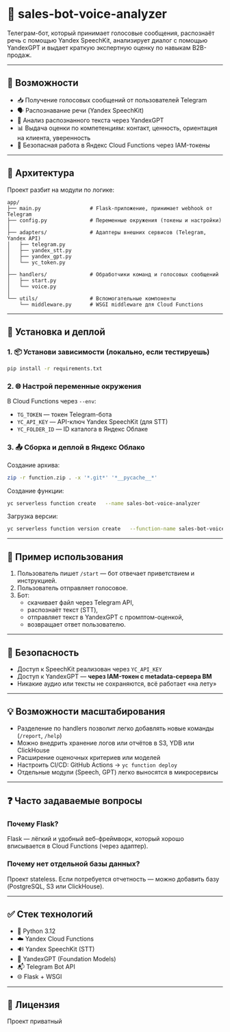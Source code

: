 # 🧠 sales-bot-voice-analyzer

Телеграм-бот, который принимает голосовые сообщения, распознаёт речь с помощью Yandex SpeechKit, анализирует диалог с помощью YandexGPT и выдает краткую экспертную оценку по навыкам B2B-продаж.

---

## 🚀 Возможности

- 📥 Получение голосовых сообщений от пользователей Telegram
- 🗣 Распознавание речи (Yandex SpeechKit)
- 🧠 Анализ распознанного текста через YandexGPT
- 📊 Выдача оценки по компетенциям: контакт, ценность, ориентация на клиента, уверенность
- 🔐 Безопасная работа в Яндекс Cloud Functions через IAM-токены

---

## 📁 Архитектура

Проект разбит на модули по логике:

```
app/
├── main.py                # Flask-приложение, принимает webhook от Telegram
├── config.py              # Переменные окружения (токены и настройки)
│
├── adapters/              # Адаптеры внешних сервисов (Telegram, Yandex API)
│   ├── telegram.py
│   ├── yandex_stt.py
│   ├── yandex_gpt.py
│   └── yc_token.py
│
├── handlers/              # Обработчики команд и голосовых сообщений
│   ├── start.py
│   └── voice.py
│
└── utils/                 # Вспомогательные компоненты
    └── middleware.py      # WSGI middleware для Cloud Functions
```

---

## 🔧 Установка и деплой

### 1. 📦 Установи зависимости (локально, если тестируешь)

```bash
pip install -r requirements.txt
```

### 2. 🌐 Настрой переменные окружения

В Cloud Functions через `--env`:

- `TG_TOKEN` — токен Telegram-бота
- `YC_API_KEY` — API-ключ Yandex SpeechKit (для STT)
- `YC_FOLDER_ID` — ID каталога в Яндекс Облаке

### 3. 📤 Сборка и деплой в Яндекс Облако

Создание архива:
```bash
zip -r function.zip . -x '*.git*' '*__pycache__*'
```

Создание функции:
```bash
yc serverless function create   --name sales-bot-voice-analyzer
```

Загрузка версии:
```bash
yc serverless function version create   --function-name sales-bot-voice-analyzer   --runtime python312   --entrypoint function_entrypoint.handler   --source-path ./function.zip   --memory 512M   --execution-timeout 30s   --env TG_TOKEN=xxx YC_API_KEY=xxx YC_FOLDER_ID=xxx
```

---

## 🧪 Пример использования

1. Пользователь пишет `/start` — бот отвечает приветствием и инструкцией.
2. Пользователь отправляет голосовое.
3. Бот:
   - скачивает файл через Telegram API,
   - распознаёт текст (STT),
   - отправляет текст в YandexGPT с промптом-оценкой,
   - возвращает ответ пользователю.

---

## 🔐 Безопасность

- Доступ к SpeechKit реализован через `YC_API_KEY`
- Доступ к YandexGPT — **через IAM-токен с metadata-сервера ВМ**
- Никакие аудио или тексты не сохраняются, всё работает «на лету»

---

## 💡 Возможности масштабирования

- Разделение по handlers позволит легко добавлять новые команды (`/report`, `/help`)
- Можно внедрить хранение логов или отчётов в S3, YDB или ClickHouse
- Расширение оценочных критериев или моделей
- Настроить CI/CD: GitHub Actions → `yc function deploy`
- Отдельные модули (Speech, GPT) легко выносятся в микросервисы

---

## ❓ Часто задаваемые вопросы

### Почему Flask?
Flask — лёгкий и удобный веб-фреймворк, который хорошо вписывается в Cloud Functions (через адаптер).

### Почему нет отдельной базы данных?
Проект stateless. Если потребуется отчетность — можно добавить базу (PostgreSQL, S3 или ClickHouse).

---

## ✅ Стек технологий

- 🐍 Python 3.12
- ☁️ Yandex Cloud Functions
- 🔊 Yandex SpeechKit (STT)
- 🤖 YandexGPT (Foundation Models)
- 📬 Telegram Bot API
- 🌐 Flask + WSGI

---

## 📄 Лицензия

Проект приватный 
